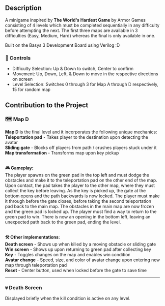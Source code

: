 ## Description
A minigame inspired by **The World's Hardest Game** by Armor Games consisting of 4 levels which must be completed sequentially in any difficulty before attempting the next. The first three
maps are available in 3 difficulties (Easy, Medium, Hard) whereas the final is only available in one.

Built on the Basys 3 Development Board using Verilog :D

### 🤔 Controls
* Difficulty Selection: Up & Down to switch, Center to confirm
* Movement: Up, Down, Left, & Down to move in the respective directions on screen
* Level Selection: Switches 0 through 3 for Map A through D respectively, 15 for random map

## Contribution to the Project
### 🗺️ Map D
**Map D** is the final level and it incorporates the following unique mechanics: <br>
**Teleportation pad** - Takes player to the destination upon detecting the avatar <br>
**Sliding gate** - Blocks off players from path / crushes players stuck under it <br>
**Map transformation** - Transforms map upon key pickup <br> <br>

**🎮 Gameplay:** <br>
The player spawns on the green pad in the top left and must dodge the obstacles and make it to the teleportation pad on the other end of the map. Upon contact, the pad takes the player to the other map, where they must collect the key before leaving. As the key is picked up, the gate at the bottom opens and the path backwards is now locked. The player must make it through before the gate closes, before taking the second teleportation pad back to the main map.
The obstacles in the main map are now frozen and the green pad is locked up. The player must find a way to return to the green pad to win. There is now an opening in the bottom left, leaving an unexpected path back to the green pad, ending the level. <br> <br>

**🛠️ Other implementations:** <br>
**Death screen** - Shows up when killed by a moving obstacle or sliding gate <br>
**Win screen** - Shows up upon returning to green pad after collecting key <br>
**Key** - Toggles changes on the map and enables win condition <br>
**Avatar change** - Speed, size, and color of avatar change upon entering new map through teleportation pad <br>
**Reset** - Center button, used when locked before the gate to save time

---

### 💀 Death Screen
Displayed briefly when the kill condition is active on any level.
